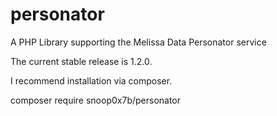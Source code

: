 # personator
A PHP Library supporting the Melissa Data Personator service

The current stable release is 1.2.0. 

I recommend installation via composer.

composer require snoop0x7b/personator
